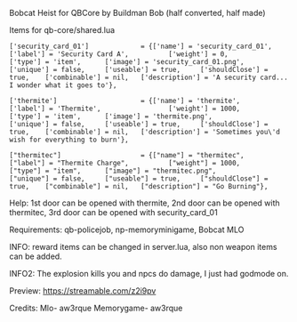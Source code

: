 Bobcat Heist for QBCore by Buildman Bob (half converted, half made)

Items for qb-core/shared.lua

	['security_card_01'] 			 = {['name'] = 'security_card_01', 			  	['label'] = 'Security Card A', 			['weight'] = 0, 		['type'] = 'item', 		['image'] = 'security_card_01.png', 	['unique'] = false, 	['useable'] = true, 	['shouldClose'] = true,	   ['combinable'] = nil,   ['description'] = 'A security card... I wonder what it goes to'},
  
  	['thermite'] 			 	 	 = {['name'] = 'thermite', 			  			['label'] = 'Thermite', 				['weight'] = 1000, 		['type'] = 'item', 		['image'] = 'thermite.png', 			['unique'] = false, 	['useable'] = true, 	['shouldClose'] = true,    ['combinable'] = nil,   ['description'] = 'Sometimes you\'d wish for everything to burn'},
    
    ["thermitec"] 				 	 = {["name"] = "thermitec",				    	["label"] = "Thermite Charge",			["weight"] = 1000,		["type"] = "item",		["image"] = "thermitec.png",		    ["unique"] = false,		["useable"] = true,		["shouldClose"] = true,	   ["combinable"] = nil,   ["description"] = "Go Burning"},

Help: 1st door can be opened with thermite, 2nd door can be opened with thermitec, 3rd door can be opened with security_card_01


Requirements:
qb-policejob,
np-memoryminigame,
Bobcat MLO

INFO: reward items can be changed in server.lua, also non weapon items can be added.

INFO2: The explosion kills you and npcs do damage, I just had godmode on.

Preview: https://streamable.com/z2i9pv

Credits:
Mlo- aw3rque
Memorygame- aw3rque
